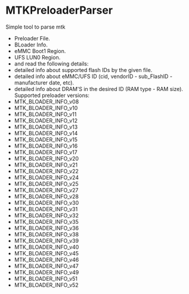 # MTKPreloaderParser
 Simple tool to parse mtk
 - Preloader File. 
 - BLoader Info. 
 - eMMC Boot1 Region. 
 - UFS LUN0 Region.
 - and read the following details:
 - detailed info about supported flash IDs by the given file. 
 - detailed info about eMMC/UFS ID (cid, vendorID - sub_FlashID - manufacturer date, etc). 
 - detailed info about DRAM'S in the desired ID (RAM type - RAM size). 
Supported preloader versions:  
 - MTK_BLOADER_INFO_v08 
 - MTK_BLOADER_INFO_v10 
 - MTK_BLOADER_INFO_v11 
 - MTK_BLOADER_INFO_v12 
 - MTK_BLOADER_INFO_v13 
 - MTK_BLOADER_INFO_v14 
 - MTK_BLOADER_INFO_v15 
 - MTK_BLOADER_INFO_v16 
 - MTK_BLOADER_INFO_v17
 - MTK_BLOADER_INFO_v20 
 - MTK_BLOADER_INFO_v21 
 - MTK_BLOADER_INFO_v22
 - MTK_BLOADER_INFO_v24
 - MTK_BLOADER_INFO_v25
 - MTK_BLOADER_INFO_v27 
 - MTK_BLOADER_INFO_v28
 - MTK_BLOADER_INFO_v30
 - MTK_BLOADER_INFO_v31
 - MTK_BLOADER_INFO_v32
 - MTK_BLOADER_INFO_v35
 - MTK_BLOADER_INFO_v36
 - MTK_BLOADER_INFO_v38 
 - MTK_BLOADER_INFO_v39
 - MTK_BLOADER_INFO_v40
 - MTK_BLOADER_INFO_v45
 - MTK_BLOADER_INFO_v46
 - MTK_BLOADER_INFO_v47
 - MTK_BLOADER_INFO_v49
 - MTK_BLOADER_INFO_v51
 - MTK_BLOADER_INFO_v52
